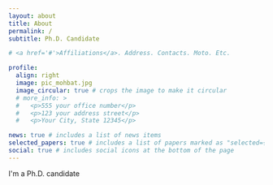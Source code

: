 ```yaml
---
layout: about
title: About
permalink: /
subtitle: Ph.D. Candidate 

# <a href='#'>Affiliations</a>. Address. Contacts. Moto. Etc.

profile:
  align: right
  image: pic_mohbat.jpg
  image_circular: true # crops the image to make it circular
  # more_info: >
  #   <p>555 your office number</p>
  #   <p>123 your address street</p>
  #   <p>Your City, State 12345</p>

news: true # includes a list of news items
selected_papers: true # includes a list of papers marked as "selected={true}"
social: true # includes social icons at the bottom of the page
---
```

I'm a Ph.D. candidate